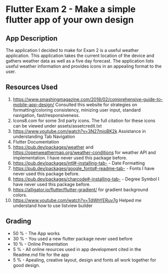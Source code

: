 # Flutter Exam 2 - Make a simple flutter app of your own design

## App Description
The application I decided to make for Exam 2 is a useful weather application. This application takes
the current location of the device and gathers weather data as well as a five day forecast. The application
lists useful weather information and provides icons in an appealing format to the user. 

## Resources Used
1. https://www.smashingmagazine.com/2018/02/comprehensive-guide-to-mobile-app-design/ Consulted this website for strategies on formatting/coloring consistency, minizing user input, standard navigation, fast/responsiveness.
2. Icons8.com for some 3rd party icons. The full citation for these icons can be viewed under assets/assetcredit.txt
3. https://www.youtube.com/watch?v=3N27mjoBK2k Assistance in understanding Tab Navigation
4. Flutter Documentation
5. https://pub.dev/packages/weather and https://openweathermap.org/weather-conditions for weather API and implementation. I have never used this package before.
6. https://pub.dev/packages/intl#-installing-tab- - Date Formatting
7. https://pub.dev/packages/google_fonts#-readme-tab- - Fonts I have never used this package before. 
8. https://pub.dev/packages/charcode#-installing-tab- - Degree Symbol  I have never used this package before. 
9. https://alligator.io/flutter/flutter-gradient/ for gradient background colors. 
10. https://www.youtube.com/watch?v=TdWhYERuv7g Helped me understand how to use listview builder 

## Grading
* 50 % - The App works 
* 30 % - You used a new flutter package never used before
* 10 % - Online Presentation
*  5 % - All online reources used in app development cited in the Readme.md file for the app
*  5 % - Apealing, creative layout, design and fonts all work together for good design. 